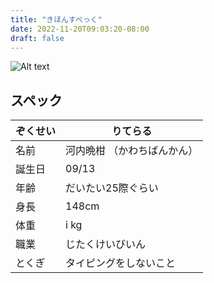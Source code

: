 ```yaml
---
title: "きほんすぺっく"
date: 2022-11-20T09:03:20-08:00
draft: false
---
```


![Alt text](/images/%E5%9F%BA%E6%9C%AC%E6%83%85%E5%A0%B1/bankan35.png)

## スペック

| ぞくせい | りてらる |
| --- | --- |
| 名前 | 河内晩柑 （かわちばんかん） |
| 誕生日 | 09/13 |
| 年齢 | だいたい25際ぐらい |
| 身長 |  148cm  |
| 体重 |  i kg |
| 職業 | じたくけいびいん |
| とくぎ | タイピングをしないこと |
